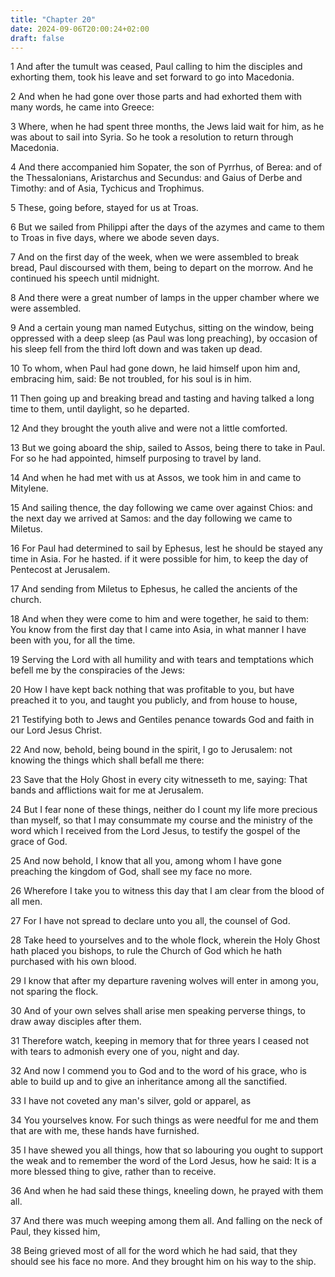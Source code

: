 ```yaml
---
title: "Chapter 20"
date: 2024-09-06T20:00:24+02:00
draft: false
---
```



1 And after the tumult was ceased, Paul calling to him the disciples and exhorting them, took his leave and set forward to go into Macedonia.

2 And when he had gone over those parts and had exhorted them with many words, he came into Greece:

3 Where, when he had spent three months, the Jews laid wait for him, as he was about to sail into Syria. So he took a resolution to return through Macedonia.

4 And there accompanied him Sopater, the son of Pyrrhus, of Berea: and of the Thessalonians, Aristarchus and Secundus: and Gaius of Derbe and Timothy: and of Asia, Tychicus and Trophimus.

5 These, going before, stayed for us at Troas.

6 But we sailed from Philippi after the days of the azymes and came to them to Troas in five days, where we abode seven days.

7 And on the first day of the week, when we were assembled to break bread, Paul discoursed with them, being to depart on the morrow. And he continued his speech until midnight.

8 And there were a great number of lamps in the upper chamber where we were assembled.

9 And a certain young man named Eutychus, sitting on the window, being oppressed with a deep sleep (as Paul was long preaching), by occasion of his sleep fell from the third loft down and was taken up dead.

10 To whom, when Paul had gone down, he laid himself upon him and, embracing him, said: Be not troubled, for his soul is in him.

11 Then going up and breaking bread and tasting and having talked a long time to them, until daylight, so he departed.

12 And they brought the youth alive and were not a little comforted.

13 But we going aboard the ship, sailed to Assos, being there to take in Paul. For so he had appointed, himself purposing to travel by land.

14 And when he had met with us at Assos, we took him in and came to Mitylene.

15 And sailing thence, the day following we came over against Chios: and the next day we arrived at Samos: and the day following we came to Miletus.

16 For Paul had determined to sail by Ephesus, lest he should be stayed any time in Asia. For he hasted. if it were possible for him, to keep the day of Pentecost at Jerusalem.

17 And sending from Miletus to Ephesus, he called the ancients of the church.

18 And when they were come to him and were together, he said to them: You know from the first day that I came into Asia, in what manner I have been with you, for all the time.

19 Serving the Lord with all humility and with tears and temptations which befell me by the conspiracies of the Jews:

20 How I have kept back nothing that was profitable to you, but have preached it to you, and taught you publicly, and from house to house,

21 Testifying both to Jews and Gentiles penance towards God and faith in our Lord Jesus Christ.

22 And now, behold, being bound in the spirit, I go to Jerusalem: not knowing the things which shall befall me there:

23 Save that the Holy Ghost in every city witnesseth to me, saying: That bands and afflictions wait for me at Jerusalem.

24 But I fear none of these things, neither do I count my life more precious than myself, so that I may consummate my course and the ministry of the word which I received from the Lord Jesus, to testify the gospel of the grace of God.

25 And now behold, I know that all you, among whom I have gone preaching the kingdom of God, shall see my face no more.

26 Wherefore I take you to witness this day that I am clear from the blood of all men.

27 For I have not spread to declare unto you all, the counsel of God.

28 Take heed to yourselves and to the whole flock, wherein the Holy Ghost hath placed you bishops, to rule the Church of God which he hath purchased with his own blood.

29 I know that after my departure ravening wolves will enter in among you, not sparing the flock.

30 And of your own selves shall arise men speaking perverse things, to draw away disciples after them.

31 Therefore watch, keeping in memory that for three years I ceased not with tears to admonish every one of you, night and day.

32 And now I commend you to God and to the word of his grace, who is able to build up and to give an inheritance among all the sanctified.

33 I have not coveted any man's silver, gold or apparel, as

34 You yourselves know. For such things as were needful for me and them that are with me, these hands have furnished.

35 I have shewed you all things, how that so labouring you ought to support the weak and to remember the word of the Lord Jesus, how he said: It is a more blessed thing to give, rather than to receive.

36 And when he had said these things, kneeling down, he prayed with them all.

37 And there was much weeping among them all. And falling on the neck of Paul, they kissed him,

38 Being grieved most of all for the word which he had said, that they should see his face no more. And they brought him on his way to the ship.

